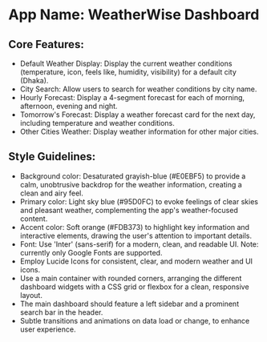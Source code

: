# **App Name**: WeatherWise Dashboard

## Core Features:

- Default Weather Display: Display the current weather conditions (temperature, icon, feels like, humidity, visibility) for a default city (Dhaka).
- City Search: Allow users to search for weather conditions by city name.
- Hourly Forecast: Display a 4-segment forecast for each of morning, afternoon, evening and night.
- Tomorrow's Forecast: Display a weather forecast card for the next day, including temperature and weather conditions.
- Other Cities Weather: Display weather information for other major cities.

## Style Guidelines:

- Background color: Desaturated grayish-blue (#E0EBF5) to provide a calm, unobtrusive backdrop for the weather information, creating a clean and airy feel.
- Primary color: Light sky blue (#95D0FC) to evoke feelings of clear skies and pleasant weather, complementing the app's weather-focused content.
- Accent color: Soft orange (#FDB373) to highlight key information and interactive elements, drawing the user's attention to important details.
- Font: Use 'Inter' (sans-serif) for a modern, clean, and readable UI. Note: currently only Google Fonts are supported.
- Employ Lucide Icons for consistent, clear, and modern weather and UI icons.
- Use a main container with rounded corners, arranging the different dashboard widgets with a CSS grid or flexbox for a clean, responsive layout.
- The main dashboard should feature a left sidebar and a prominent search bar in the header.
- Subtle transitions and animations on data load or change, to enhance user experience.